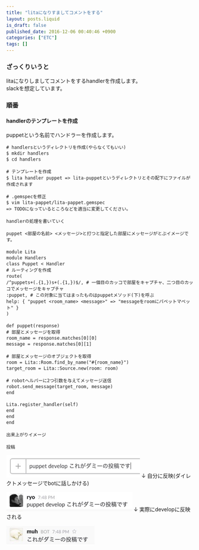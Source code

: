 ```yaml
---
title: "litaになりすましてコメントをする"
layout: posts.liquid
is_draft: false
published_date: 2016-12-06 00:40:46 +0900
categories: ["ETC"]
tags: []
---
```


### ざっくりいうと
litaになりしましてコメントをするhandlerを作成します。  
slackを想定しています。

### 順番
#### handlerのテンプレートを作成
puppetという名前でハンドラーを作成します。

    # handlersというディレクトリを作成(やらなくてもいい)
    $ mkdir handlers
    $ cd handlers

    # テンプレートを作成
    $ lita handler puppet => lita-puppetというディレクトリとその配下にファイルが作成されます

    # .gemspecを修正
    $ vim lita-pappet/lita-pappet.gemspec
    => TODOになっているところなどを適当に変更してください。

    handlerの処理を書いていく

    puppet <部屋の名前> <メッセージ>と打つと指定した部屋にメッセージがとぶイメージです。

    module Lita
    module Handlers
    class Puppet < Handler
    # ルーティングを作成
    route(
    /^puppets+(.{1,})s+(.{1,})$/, # 一個目のカッコで部屋をキャプチャ、二つ目のカッコでメッセージをキャプチャ
    :puppet, # この対象に当てはまったものはpuppetメソッド(下)を呼ぶ
    help: { "puppet <room_name> <message>" => "messageをroomにパペットマペット" }
    )

    def puppet(response)
    # 部屋とメッセージを取得
    room_name = response.matches[0][0]
    message = response.matches[0][1]

    # 部屋とメッセージのオブジェクトを取得
    room = Lita::Room.find_by_name("#{room_name}")
    target_room = Lita::Source.new(room: room)

    # robotヘルパーに2つ引数を与えてメッセージ送信
    robot.send_message(target_room, message)
    end

    Lita.register_handler(self)
    end
    end
    end

    出来上がりイメージ

    投稿

 ![1](/public/images/2017/09/8b633-0bfatyuritj9kuuz7.jpg)    ↓
    自分に反映(ダイレクトメッセージでbotに話しかける)

 ![2](/public/images/2017/09/73b12-0-jq1mqqcrmznhyhe.jpg)    ↓
    実際にdevelopに反映される

 ![3](/public/images/2017/09/c3eef-0mhkqzkognza4btbv.jpg)
